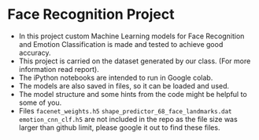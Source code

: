 # Face Recognition Project

* In this project custom Machine Learning models for Face Recognition and Emotion Classification is made and tested to achieve good accuracy.
* This project is carried on the dataset generated by our class. (For more information read report).
* The iPython notebooks are intended to run in Google colab.
* The models are also saved in files, so it can be loaded and used.
* The model structure and some hints from the code might be helpful to some of you.
* Files `facenet_weights.h5` `shape_predictor_68_face_landmarks.dat` `emotion_cnn_clf.h5` are not included in the repo as the file size was larger than github limit, please google it out to find these files.
